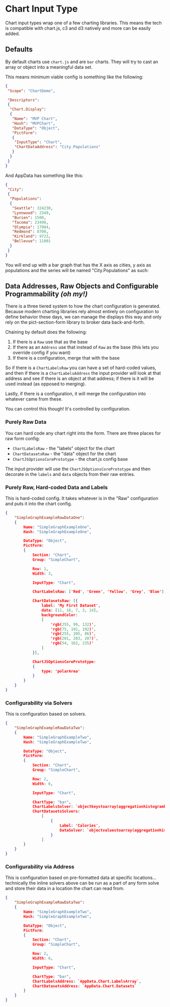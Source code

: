 # Chart Input Type

Chart input types wrap one of a few charting libraries.  This means the tech is
compatible with chart.js, c3 and d3 natively and more can be easily added.

## Defaults

By default charts use `chart.js` and are `bar` charts.  They will try to cast
an array or object into a meaningful data set.

This means minimum viable config is something like the following:

```json
{
 "Scope": "ChartDemo",

 "Descriptors":
 {
  "Chart.Display":
  {
   "Name": "MVP Chart",
   "Hash": "MVPChart",
   "DataType": "Object",
   "PictForm":
   {
    "InputType": "Chart",
    "ChartDataAddress": "City.Populations"
   }
  }
 }
}
```

And AppData has something like this:

```json
{
 "City":
 {
  "Populations":
  {
   "Seattle": 324230,
   "Lynnwood": 2349,
   "Burien": 1500,
   "Tacoma": 23498,
   "Olympia": 17984,
   "Redmond": 8700,
   "Kirkland": 9723,
   "Bellevue": 11001
  }
 }
}
```

You will end up with a bar graph that has the X axis as cities, y axis as
populations and the series will be named "City.Populations" as such:



## Data Addresses, Raw Objects and Configurable Programmability _(oh my!)_

There is a three tiered system to how the chart configuration is generated.
Because modern charting libraries rely almost entirely on configuration to
define behavior these days, we can manage the displays this way and only
rely on the pict-section-form library to broker data back-and-forth.

Chaining by default does the following:

1. If there is a `Raw` use that as the base
2. If there as an `Address` use that instead of `Raw` as the base (this lets you override config if you want)
3. If there is a configuration, merge that with the base

So if there is a `ChartLabelsRaw` you can have a set of hard-coded values, and
then if there is a `ChartLabelsAddress` the input provider will look at that
address and see if there is an object at that address; if there is it will be
used instead (as opposed to merging).

Lastly, if there is a configuration,  it will merge the configuration into
whatever came from these.

You can control this though!  It's controlled by configuration.



### Purely Raw Data

You can hard code any chart right into the form.  There are three places
for raw form config:

* `ChartLabelsRaw` - the "labels" object for the chart
* `ChartDatasetsRaw` - the "data" object for the chart
* `ChartJSOptionsCorePrototype` - the chart.js config base

The input provider will use the `ChartJSOptionsCorePrototype` and then
decorate in the `labels` and `data` objects from their raw entries.


### Purely Raw, Hard-coded Data and Labels

This is hard-coded config.  It takes whatever is in the "Raw" configuration and
puts it into the chart config.

```json
{
	"SimpleGraphExampleRawDataOne":
	{
		Name: "SimpleGraphExampleOne",
		Hash: "SimpleGraphExampleOne",

		DataType: "Object",
		PictForm:
		{
			Section: "Chart",
			Group: "SimpleChart",

			Row: 1,
			Width: 3,

			InputType: "Chart",

			ChartLabelsRaw: ['Red', 'Green', 'Yellow', 'Grey', 'Blue'],

			ChartDatasetsRaw: [{
				label: 'My First Dataset',
				data: [11, 16, 7, 3, 14],
				backgroundColor: 
				[
					'rgb(255, 99, 132)',
					'rgb(75, 192, 192)',
					'rgb(255, 205, 86)',
					'rgb(201, 203, 207)',
					'rgb(54, 162, 235)'
				]
			}],

			ChartJSOptionsCorePrototype:
			{
				type: 'polarArea'
			}
		}
	}
}
```

### Configurability via Solvers

This is configuration based on solvers.

```json
{
	"SimpleGraphExampleRawDataTwo":
	{
		Name: "SimpleGraphExampleTwo",
		Hash: "SimpleGraphExampleTwo",

		DataType: "Object",
		PictForm:
		{
			Section: "Chart",
			Group: "SimpleChart",

			Row: 2,
			Width: 6,

			InputType: "Chart",

			ChartType: "bar",
			ChartLabelsSolver: `objectkeystoarray(aggregationhistogrambyobject(FruitGrid, "name", "nutritions.calories"))`,
			ChartDatasetsSolvers:
				[
					{
						Label: 'Calories',
						DataSolver: `objectvaluestoarray(aggregationhistogrambyobject(FruitGrid, "name", "nutritions.calories"))` 
					}
				]
		}
	}
}
```

### Configurability via Address

This is configuration based on pre-formatted data at specific locations...
technically the inline solvers above can be run as a part of any form solve
and store their data in a location the chart can read from.

```json
{
	"SimpleGraphExampleRawDataTwo":
	{
		Name: "SimpleGraphExampleTwo",
		Hash: "SimpleGraphExampleTwo",

		DataType: "Object",
		PictForm:
		{
			Section: "Chart",
			Group: "SimpleChart",

			Row: 2,
			Width: 6,

			InputType: "Chart",

			ChartType: "bar",
			ChartLabelsAddress: `AppData.Chart.LabelsArray`,
			ChartDatasetsAddress: `AppData.Chart.Datasets`
		}
	}
}
```
